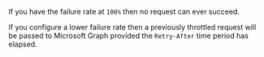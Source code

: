 If you have the failure rate at `100%` then no request can ever succeed. 

If you configure a lower failure rate then a previously throttled request will be passed to Microsoft Graph provided the `Retry-After` time period has elapsed.